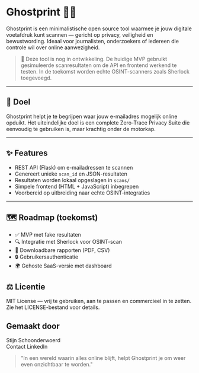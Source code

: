 # Ghostprint 🕵️‍♂️

Ghostprint is een minimalistische open source tool waarmee je jouw digitale voetafdruk kunt scannen — gericht op privacy, veiligheid en bewustwording. Ideaal voor journalisten, onderzoekers of iedereen die controle wil over online aanwezigheid.

> 🚧 Deze tool is nog in ontwikkeling. De huidige MVP gebruikt gesimuleerde scanresultaten om de API en frontend werkend te testen. In de toekomst worden echte OSINT-scanners zoals Sherlock toegevoegd.

---

## 🎯 Doel

Ghostprint helpt je te begrijpen waar jouw e-mailadres mogelijk online opduikt. Het uiteindelijke doel is een complete Zero-Trace Privacy Suite die eenvoudig te gebruiken is, maar krachtig onder de motorkap.

---

## ✨ Features

- REST API (Flask) om e-mailadressen te scannen
- Genereert unieke `scan_id` en JSON-resultaten
- Resultaten worden lokaal opgeslagen in `scans/`
- Simpele frontend (HTML + JavaScript) inbegrepen
- Voorbereid op uitbreiding naar echte OSINT-integraties

---

## 🗺 Roadmap (toekomst)

- ✅ MVP met fake resultaten  
- 🔍 Integratie met Sherlock voor OSINT-scan  
- 📁 Downloadbare rapporten (PDF, CSV)  
- 🔒 Gebruikersauthenticatie  
- 🌍 Gehoste SaaS-versie met dashboard  

## ⚖ Licentie

MIT License — vrij te gebruiken, aan te passen en commercieel in te zetten.  
Zie het LICENSE-bestand voor details.

## Gemaakt door

Stijn Schoonderwoerd  
Contact  LinkedIn

> "In een wereld waarin alles online blijft, helpt Ghostprint je om weer even onzichtbaar te worden."
